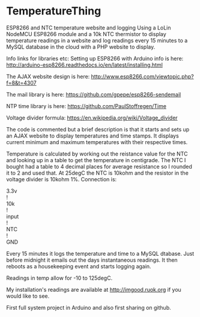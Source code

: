# TemperatureThing
ESP8266 and NTC temperature website and logging
Using a LoLin NodeMCU ESP8266 module and a 10k NTC thermistor to display temperature readings in a website and log readings every 15 minutes to a MySQL database in the cloud with a PHP website to display.

Info links for libraries etc:
Setting up ESP8266 with Arduino info is here: http://arduino-esp8266.readthedocs.io/en/latest/installing.html

The AJAX website design is here: http://www.esp8266.com/viewtopic.php?f=8&t=4307

The mail library is here: https://github.com/gpepe/esp8266-sendemail

NTP time library is here: https://github.com/PaulStoffregen/Time

Voltage divider formula: https://en.wikipedia.org/wiki/Voltage_divider

The code is commented but a brief description is that it starts and sets up an AJAX website to display temperatures and time stamps. It displays current minimum and maximum temperatures with their respective times.

Temperature is calculated by working out the reistance value for the NTC and looking up in a table to get the temperature in centigrade. The NTC I bought had a table to 4 decimal places for average resistance so I rounded it to 2 and used that.
At 25degC the NTC is 10kohm and the resistor in the voltage divider is 10kohm 1%. 
Connection is:

3.3v<br>
   !<br>
10k<br>
   !<br>
input<br>
   !<br>
NTC<br>
   !<br>
GND
              
Every 15 minutes it logs the temperature and time to a MySQL dtabase.
Just before midnight it emails out the days instantaneous readings.
It then reboots as a housekeeping event and starts logging again.

Readings in temp allow for -10 to 125degC. 

My installation's readings are available at http://imgood.ruok.org if you would like to see.

First full system project in Arduino and also first sharing on github.
